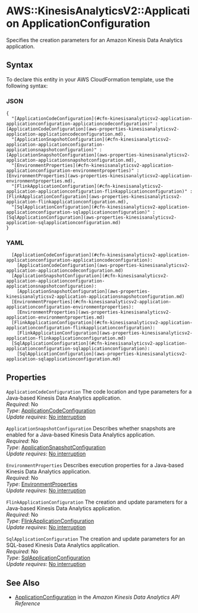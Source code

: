 # AWS::KinesisAnalyticsV2::Application ApplicationConfiguration<a name="aws-properties-kinesisanalyticsv2-application-applicationconfiguration"></a>

Specifies the creation parameters for an Amazon Kinesis Data Analytics application\.

## Syntax<a name="aws-properties-kinesisanalyticsv2-application-applicationconfiguration-syntax"></a>

To declare this entity in your AWS CloudFormation template, use the following syntax:

### JSON<a name="aws-properties-kinesisanalyticsv2-application-applicationconfiguration-syntax.json"></a>

```
{
  "[ApplicationCodeConfiguration](#cfn-kinesisanalyticsv2-application-applicationconfiguration-applicationcodeconfiguration)" : [ApplicationCodeConfiguration](aws-properties-kinesisanalyticsv2-application-applicationcodeconfiguration.md),
  "[ApplicationSnapshotConfiguration](#cfn-kinesisanalyticsv2-application-applicationconfiguration-applicationsnapshotconfiguration)" : [ApplicationSnapshotConfiguration](aws-properties-kinesisanalyticsv2-application-applicationsnapshotconfiguration.md),
  "[EnvironmentProperties](#cfn-kinesisanalyticsv2-application-applicationconfiguration-environmentproperties)" : [EnvironmentProperties](aws-properties-kinesisanalyticsv2-application-environmentproperties.md),
  "[FlinkApplicationConfiguration](#cfn-kinesisanalyticsv2-application-applicationconfiguration-flinkapplicationconfiguration)" : [FlinkApplicationConfiguration](aws-properties-kinesisanalyticsv2-application-flinkapplicationconfiguration.md),
  "[SqlApplicationConfiguration](#cfn-kinesisanalyticsv2-application-applicationconfiguration-sqlapplicationconfiguration)" : [SqlApplicationConfiguration](aws-properties-kinesisanalyticsv2-application-sqlapplicationconfiguration.md)
}
```

### YAML<a name="aws-properties-kinesisanalyticsv2-application-applicationconfiguration-syntax.yaml"></a>

```
  [ApplicationCodeConfiguration](#cfn-kinesisanalyticsv2-application-applicationconfiguration-applicationcodeconfiguration): 
    [ApplicationCodeConfiguration](aws-properties-kinesisanalyticsv2-application-applicationcodeconfiguration.md)
  [ApplicationSnapshotConfiguration](#cfn-kinesisanalyticsv2-application-applicationconfiguration-applicationsnapshotconfiguration): 
    [ApplicationSnapshotConfiguration](aws-properties-kinesisanalyticsv2-application-applicationsnapshotconfiguration.md)
  [EnvironmentProperties](#cfn-kinesisanalyticsv2-application-applicationconfiguration-environmentproperties): 
    [EnvironmentProperties](aws-properties-kinesisanalyticsv2-application-environmentproperties.md)
  [FlinkApplicationConfiguration](#cfn-kinesisanalyticsv2-application-applicationconfiguration-flinkapplicationconfiguration): 
    [FlinkApplicationConfiguration](aws-properties-kinesisanalyticsv2-application-flinkapplicationconfiguration.md)
  [SqlApplicationConfiguration](#cfn-kinesisanalyticsv2-application-applicationconfiguration-sqlapplicationconfiguration): 
    [SqlApplicationConfiguration](aws-properties-kinesisanalyticsv2-application-sqlapplicationconfiguration.md)
```

## Properties<a name="aws-properties-kinesisanalyticsv2-application-applicationconfiguration-properties"></a>

`ApplicationCodeConfiguration`  <a name="cfn-kinesisanalyticsv2-application-applicationconfiguration-applicationcodeconfiguration"></a>
The code location and type parameters for a Java\-based Kinesis Data Analytics application\.  
*Required*: No  
*Type*: [ApplicationCodeConfiguration](aws-properties-kinesisanalyticsv2-application-applicationcodeconfiguration.md)  
*Update requires*: [No interruption](https://docs.aws.amazon.com/AWSCloudFormation/latest/UserGuide/using-cfn-updating-stacks-update-behaviors.html#update-no-interrupt)

`ApplicationSnapshotConfiguration`  <a name="cfn-kinesisanalyticsv2-application-applicationconfiguration-applicationsnapshotconfiguration"></a>
Describes whether snapshots are enabled for a Java\-based Kinesis Data Analytics application\.  
*Required*: No  
*Type*: [ApplicationSnapshotConfiguration](aws-properties-kinesisanalyticsv2-application-applicationsnapshotconfiguration.md)  
*Update requires*: [No interruption](https://docs.aws.amazon.com/AWSCloudFormation/latest/UserGuide/using-cfn-updating-stacks-update-behaviors.html#update-no-interrupt)

`EnvironmentProperties`  <a name="cfn-kinesisanalyticsv2-application-applicationconfiguration-environmentproperties"></a>
Describes execution properties for a Java\-based Kinesis Data Analytics application\.  
*Required*: No  
*Type*: [EnvironmentProperties](aws-properties-kinesisanalyticsv2-application-environmentproperties.md)  
*Update requires*: [No interruption](https://docs.aws.amazon.com/AWSCloudFormation/latest/UserGuide/using-cfn-updating-stacks-update-behaviors.html#update-no-interrupt)

`FlinkApplicationConfiguration`  <a name="cfn-kinesisanalyticsv2-application-applicationconfiguration-flinkapplicationconfiguration"></a>
The creation and update parameters for a Java\-based Kinesis Data Analytics application\.  
*Required*: No  
*Type*: [FlinkApplicationConfiguration](aws-properties-kinesisanalyticsv2-application-flinkapplicationconfiguration.md)  
*Update requires*: [No interruption](https://docs.aws.amazon.com/AWSCloudFormation/latest/UserGuide/using-cfn-updating-stacks-update-behaviors.html#update-no-interrupt)

`SqlApplicationConfiguration`  <a name="cfn-kinesisanalyticsv2-application-applicationconfiguration-sqlapplicationconfiguration"></a>
The creation and update parameters for an SQL\-based Kinesis Data Analytics application\.  
*Required*: No  
*Type*: [SqlApplicationConfiguration](aws-properties-kinesisanalyticsv2-application-sqlapplicationconfiguration.md)  
*Update requires*: [No interruption](https://docs.aws.amazon.com/AWSCloudFormation/latest/UserGuide/using-cfn-updating-stacks-update-behaviors.html#update-no-interrupt)

## See Also<a name="aws-properties-kinesisanalyticsv2-application-applicationconfiguration--seealso"></a>
+  [ApplicationConfiguration](https://docs.aws.amazon.com/kinesisanalytics/latest/apiv2/API_ApplicationConfiguration.html) in the *Amazon Kinesis Data Analytics API Reference* 